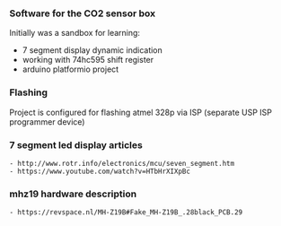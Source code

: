 ### Software for the CO2 sensor box

Initially was a sandbox for learning:
- 7 segment display dynamic indication
- working with 74hc595 shift register
- arduino platformio project

### Flashing

Project is configured for flashing atmel 328p via ISP (separate USP ISP programmer device)

### 7 segment led display articles

    - http://www.rotr.info/electronics/mcu/seven_segment.htm
    - https://www.youtube.com/watch?v=HTbHrXIXpBc

### mhz19 hardware description

    - https://revspace.nl/MH-Z19B#Fake_MH-Z19B_.28black_PCB.29